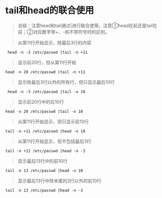 # tail和head的联合使用
>总结：注意head和tail通过|进行联合使用，注意①head在前还是tail在前；②对应数字带+、-和不带符号时的区别。

>从第11行开始显示，除最后3行的内容
```
 head -n -3 /etc/passwd |tail -n +11
```
>显示前20行，但从第11行开始
```
head -n 20 /etc/passwd |tail -n +11 
```
>显示除最后3行以外的所有行，但只显示最后10行
```
 head -n -3 /etc/passwd |tail -n 10 
```
>显示前20行中的后10行
```
head -n 20 /etc/passwd |tail -n 10 
```
>从第11行开始显示，但只显示前10行
```
tail -n +11 /etc/passwd |head -n 10 
```
>从第11行开始显示，但不包括最后3行
```
tail -n +11 /etc/passwd |head -n -3
```
>显示最后13行中的前10行
```
tail -n 13 /etc/passwd |head -n 10 
```
>显示最后13行中除末尾的3行以外的前10行
```
tail -n 13 /etc/passwd |head -n -3
```